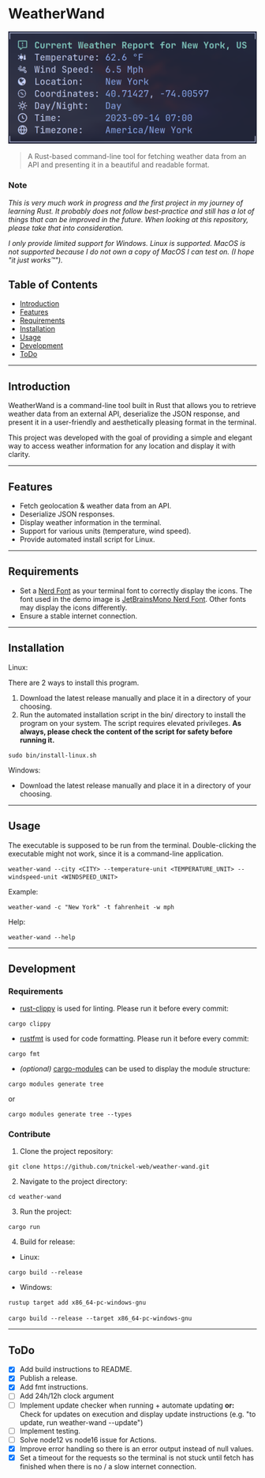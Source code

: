 # WeatherWand

![Project Image](docs/images/demo.png)

> A Rust-based command-line tool for fetching weather data from an API and
> presenting it in a beautiful and readable format.

### Note

_This is very much work in progress and the first project in my journey of
learning Rust. It probably does not follow best-practice and still has a lot of
things that can be improved in the future. When looking at this repository,
please take that into consideration._

_I only provide limited support for Windows. Linux is supported. MacOS is not
supported because I do not own a copy of MacOS I can test on. (I hope "it just
works™")._

## Table of Contents

- [Introduction](#introduction)
- [Features](#features)
- [Requirements](#requirements)
- [Installation](#installation)
- [Usage](#usage)
- [Development](#development)
- [ToDo](#todo)

---

## Introduction

WeatherWand is a command-line tool built in Rust that allows you to retrieve
weather data from an external API, deserialize the JSON response, and present it
in a user-friendly and aesthetically pleasing format in the terminal.

This project was developed with the goal of providing a simple and elegant way
to access weather information for any location and display it with clarity.

---

## Features

- Fetch geolocation & weather data from an API.
- Deserialize JSON responses.
- Display weather information in the terminal.
- Support for various units (temperature, wind speed).
- Provide automated install script for Linux.

---

## Requirements

- Set a [Nerd Font](https://github.com/ryanoasis/nerd-fonts) as your terminal
  font to correctly display the icons. The font used in the demo image is
  [JetBrainsMono Nerd Font](https://github.com/ryanoasis/nerd-fonts/tree/master/patched-fonts/JetBrainsMono).
  Other fonts may display the icons differently.
- Ensure a stable internet connection.

---

## Installation

Linux:

There are 2 ways to install this program.

1. Download the latest release manually and place it in a directory of your
   choosing.
2. Run the automated installation script in the bin/ directory to install the
   program on your system. The script requires elevated privileges. **As always,
   please check the content of the script for safety before running it.**

```shell
sudo bin/install-linux.sh
```

Windows:

- Download the latest release manually and place it in a directory of your
  choosing.

---

## Usage

The executable is supposed to be run from the terminal. Double-clicking the
executable might not work, since it is a command-line application.

```shell
weather-wand --city <CITY> --temperature-unit <TEMPERATURE_UNIT> --windspeed-unit <WINDSPEED_UNIT>
```

Example:

```shell
weather-wand -c "New York" -t fahrenheit -w mph
```

Help:

```shell
weather-wand --help
```

---

## Development

### Requirements

- [rust-clippy](https://github.com/rust-lang/rust-clippy) is used for linting.
  Please run it before every commit:

```shell
cargo clippy
```

- [rustfmt](https://github.com/rust-lang/rustfmt) is used for code formatting.
  Please run it before every commit:

```shell
cargo fmt
```

- _(optional)_ [cargo-modules](https://github.com/regexident/cargo-modules) can
  be used to display the module structure:

```shell
cargo modules generate tree
```

or

```shell
cargo modules generate tree --types
```

### Contribute

1. Clone the project repository:

```shell
git clone https://github.com/tnickel-web/weather-wand.git
```

2. Navigate to the project directory:

```shell
cd weather-wand
```

3. Run the project:

```shell
cargo run
```

4. Build for release:

- Linux:

```shell
cargo build --release
```

- Windows:

```shell
rustup target add x86_64-pc-windows-gnu

cargo build --release --target x86_64-pc-windows-gnu
```

---

## ToDo

- [x] Add build instructions to README.
- [x] Publish a release.
- [x] Add fmt instructions.
- [ ] Add 24h/12h clock argument
- [ ] Implement update checker when running + automate updating **or:** Check
      for updates on execution and display update instructions (e.g. "to update,
      run weather-wand --update")
- [ ] Implement testing.
- [ ] Solve node12 vs node16 issue for Actions.
- [x] Improve error handling so there is an error output instead of null values.
- [x] Set a timeout for the requests so the terminal is not stuck until fetch
      has finished when there is no / a slow internet connection.
